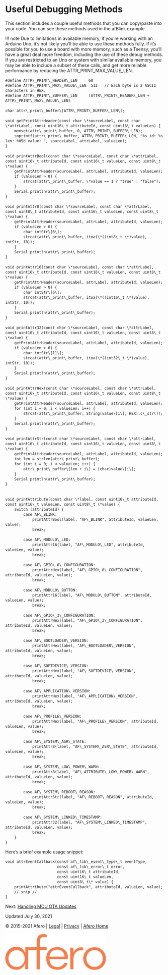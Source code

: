 Useful Debugging Methods
========================

This section includes a couple useful methods that you can copy/paste into your code. You can see these methods used in the afBlink example.

!!! note Due to limitations in available memory, if you’re working with an Arduino Uno, it’s not likely you’ll be able to use these methods fully. If it’s possible for you to use a board with more memory, such as a Teensy, you’ll have a great deal more freedom, including the use of these debug methods. If you are restricted to an Uno or system with similar available memory, you may be able to include a subset of these calls, and get more reliable performance by reducing the ATTR\_PRINT\_MAX\_VALUE\_LEN.

  
```
#define ATTR\_PRINT\_HEADER\_LEN     60
#define ATTR\_PRINT\_MAX\_VALUE\_LEN  512   // Each byte is 2 ASCII characters in HEX.
#define ATTR\_PRINT\_BUFFER\_LEN     (ATTR\_PRINT\_HEADER\_LEN + ATTR\_PRINT\_MAX\_VALUE\_LEN)

char attr\_print\_buffer\[ATTR\_PRINT\_BUFFER\_LEN\];

void getPrintAttrHeader(const char \*sourceLabel, const char \*attrLabel, const uint16\_t attributeId, const uint16\_t valueLen) {
    memset(attr\_print\_buffer, 0, ATTR\_PRINT\_BUFFER\_LEN);
    snprintf(attr\_print\_buffer, ATTR\_PRINT\_BUFFER\_LEN, "%s id: %s len: %05d value: ", sourceLabel, attrLabel, valueLen);
}

void printAttrBool(const char \*sourceLabel, const char \*attrLabel, const uint16\_t attributeId, const uint16\_t valueLen, const uint8\_t \*value) {
    getPrintAttrHeader(sourceLabel, attrLabel, attributeId, valueLen);
    if (valueLen > 0) {
        strcat(attr\_print\_buffer, \*value == 1 ? "true" : "false");
    }
    Serial.println(attr\_print\_buffer);
}

void printAttr8(const char \*sourceLabel, const char \*attrLabel, const uint8\_t attributeId, const uint16\_t valueLen, const uint8\_t \*value) {
    getPrintAttrHeader(sourceLabel, attrLabel, attributeId, valueLen);
    if (valueLen > 0) {
        char intStr\[6\];
        strcat(attr\_print\_buffer, itoa(\*((int8\_t \*)value), intStr, 10));
    }
    Serial.println(attr\_print\_buffer);
}

void printAttr16(const char \*sourceLabel, const char \*attrLabel, const uint16\_t attributeId, const uint16\_t valueLen, const uint8\_t \*value) {
    getPrintAttrHeader(sourceLabel, attrLabel, attributeId, valueLen);
    if (valueLen > 0) {
        char intStr\[6\];
        strcat(attr\_print\_buffer, itoa(\*((int16\_t \*)value), intStr, 10));
    }
    Serial.println(attr\_print\_buffer);
}

void printAttr32(const char \*sourceLabel, const char \*attrLabel, const uint16\_t attributeId, const uint16\_t valueLen, const uint8\_t \*value) {
    getPrintAttrHeader(sourceLabel, attrLabel, attributeId, valueLen);
    if (valueLen > 0) {
        char intStr\[11\];
        strcat(attr\_print\_buffer, itoa(\*((int32\_t \*)value), intStr, 10));
    }
    Serial.println(attr\_print\_buffer);
}

void printAttrHex(const char \*sourceLabel, const char \*attrLabel, const uint16\_t attributeId, const uint16\_t valueLen, const uint8\_t \*value) {
    getPrintAttrHeader(sourceLabel, attrLabel, attributeId, valueLen);
    for (int i = 0; i < valueLen; i++) {
        strcat(attr\_print\_buffer, String(value\[i\], HEX).c\_str());
    }
    Serial.println(attr\_print\_buffer);
}

void printAttrStr(const char \*sourceLabel, const char \*attrLabel, const uint16\_t attributeId, const uint16\_t valueLen, const uint8\_t \*value) {
    getPrintAttrHeader(sourceLabel, attrLabel, attributeId, valueLen);
    int len = strlen(attr\_print\_buffer);
    for (int i = 0; i < valueLen; i++) {
        attr\_print\_buffer\[len + i\] = (char)value\[i\];
    }
    Serial.println(attr\_print\_buffer);
}


void printAttribute(const char \*label, const uint16\_t attributeId, const uint16\_t valueLen, const uint8\_t \*value) {
    switch (attributeId) {
        case AF\_BLINK:
            printAttrBool(label, "AF\_BLINK", attributeId, valueLen, value);
            break;

        case AF\_MODULO\_LED:
            printAttr16(label, "AF\_MODULO\_LED", attributeId, valueLen, value);
            break;

        case AF\_GPIO\_0\_CONFIGURATION:
            printAttrHex(label, "AF\_GPIO\_0\_CONFIGURATION", attributeId, valueLen, value);
            break;

        case AF\_MODULO\_BUTTON:
            printAttr16(label, "AF\_MODULO\_BUTTON", attributeId, valueLen, value);
            break;

        case AF\_GPIO\_3\_CONFIGURATION:
            printAttrHex(label, "AF\_GPIO\_3\_CONFIGURATION", attributeId, valueLen, value);
            break;

        case AF\_BOOTLOADER\_VERSION:
            printAttrHex(label, "AF\_BOOTLOADER\_VERSION", attributeId, valueLen, value);
            break;

        case AF\_SOFTDEVICE\_VERSION:
            printAttrHex(label, "AF\_SOFTDEVICE\_VERSION", attributeId, valueLen, value);
            break;

        case AF\_APPLICATION\_VERSION:
            printAttrHex(label, "AF\_APPLICATION\_VERSION", attributeId, valueLen, value);
            break;

        case AF\_PROFILE\_VERSION:
            printAttrHex(label, "AF\_PROFILE\_VERSION", attributeId, valueLen, value);
            break;

        case AF\_SYSTEM\_ASR\_STATE:
            printAttr8(label, "AF\_SYSTEM\_ASR\_STATE", attributeId, valueLen, value);
            break;

        case AF\_SYSTEM\_LOW\_POWER\_WARN:
            printAttr8(label, "AF\_ATTRIBUTE\_LOW\_POWER\_WARN", attributeId, valueLen, value);
            break;

        case AF\_SYSTEM\_REBOOT\_REASON:
            printAttrStr(label, "AF\_REBOOT\_REASON", attributeId, valueLen, value);
            break;

        case AF\_SYSTEM\_LINKED\_TIMESTAMP:
            printAttr32(label, "AF\_SYSTEM\_LINKED\_TIMESTAMP", attributeId, valueLen, value);
            break;
    }
}
```

Here’s a brief example usage snippet:

```
void attrEventCallback(const af\_lib\_event\_type\_t eventType,
                       const af\_lib\_error\_t error,
                       const uint16\_t attributeId,
                       const uint16\_t valueLen,
                       const uint8\_t\* value) {
    printAttribute("attrEventCallback", attributeId, valueLen, value);
    // snip //
}
```
Next: [Handling MCU OTA Updates](MCU_OTA)

Updated July 30, 2021

  

© 2015-2021 Afero | [Legal](https://www.afero.io/html/home/privacy.html) | [Privacy](https://www.afero.io/html/home/privacy.html#privacy) | [Afero Home](https://www.afero.io)

[![Afero, Inc.](static/aflib/images/afero-logo.svg)]()
